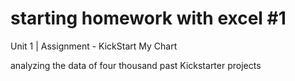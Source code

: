 # starting homework with excel #1
Unit 1 | Assignment - KickStart My Chart

analyzing the data of four thousand past Kickstarter projects 

